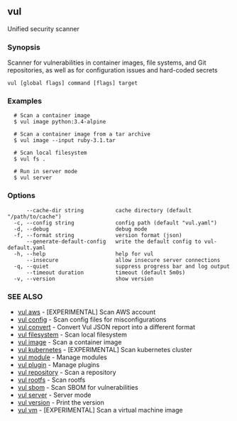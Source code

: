 ## vul

Unified security scanner

### Synopsis

Scanner for vulnerabilities in container images, file systems, and Git repositories, as well as for configuration issues and hard-coded secrets

```
vul [global flags] command [flags] target
```

### Examples

```
  # Scan a container image
  $ vul image python:3.4-alpine

  # Scan a container image from a tar archive
  $ vul image --input ruby-3.1.tar

  # Scan local filesystem
  $ vul fs .

  # Run in server mode
  $ vul server
```

### Options

```
      --cache-dir string          cache directory (default "/path/to/cache")
  -c, --config string             config path (default "vul.yaml")
  -d, --debug                     debug mode
  -f, --format string             version format (json)
      --generate-default-config   write the default config to vul-default.yaml
  -h, --help                      help for vul
      --insecure                  allow insecure server connections
  -q, --quiet                     suppress progress bar and log output
      --timeout duration          timeout (default 5m0s)
  -v, --version                   show version
```

### SEE ALSO

* [vul aws](vul_aws.md)	 - [EXPERIMENTAL] Scan AWS account
* [vul config](vul_config.md)	 - Scan config files for misconfigurations
* [vul convert](vul_convert.md)	 - Convert Vul JSON report into a different format
* [vul filesystem](vul_filesystem.md)	 - Scan local filesystem
* [vul image](vul_image.md)	 - Scan a container image
* [vul kubernetes](vul_kubernetes.md)	 - [EXPERIMENTAL] Scan kubernetes cluster
* [vul module](vul_module.md)	 - Manage modules
* [vul plugin](vul_plugin.md)	 - Manage plugins
* [vul repository](vul_repository.md)	 - Scan a repository
* [vul rootfs](vul_rootfs.md)	 - Scan rootfs
* [vul sbom](vul_sbom.md)	 - Scan SBOM for vulnerabilities
* [vul server](vul_server.md)	 - Server mode
* [vul version](vul_version.md)	 - Print the version
* [vul vm](vul_vm.md)	 - [EXPERIMENTAL] Scan a virtual machine image

